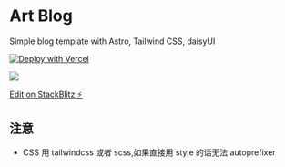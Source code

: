 # Art Blog

Simple blog template with Astro, Tailwind CSS, daisyUI

[![Deploy with Vercel](https://vercel.com/button)](https://vercel.com/new/import?s=https://github.com/npmrun/daisy-blog&hasTrialAvailable=1&showOptionalTeamCreation=false)

[![](https://www.netlify.com/img/deploy/button.svg)](https://app.netlify.com/start/deploy?repository=https://github.com/npmrun/daisy-blog)

[Edit on StackBlitz ⚡️](https://stackblitz.com/edit/github-t3qg89)

## 注意

- CSS 用 tailwindcss 或者 scss,如果直接用 style 的话无法 autoprefixer
